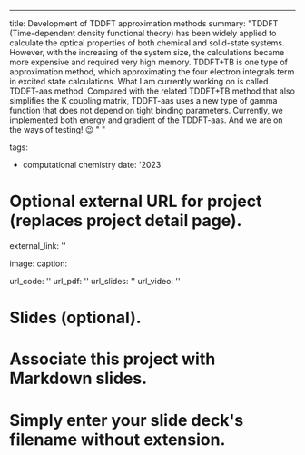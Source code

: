 ---
title: Development of TDDFT approximation methods 
summary: "TDDFT (Time-dependent density functional theory) has been widely applied to calculate the optical properties of both chemical and solid-state systems. However, with the increasing of the system size, the calculations became more expensive and required very high memory. TDDFT+TB is one type of approximation method, which approximating the four electron integrals term in excited state calculations. What I am currently working on is called TDDFT-aas method. Compared with the related TDDFT+TB method that also simplifies the K coupling matrix, TDDFT-aas uses a new type of gamma function that does not depend on tight binding parameters. Currently, we implemented both energy and gradient of the TDDFT-aas. And we are on the ways of testing! 😉 "
"

tags:
  - computational chemistry
date: '2023'

# Optional external URL for project (replaces project detail page).
external_link: ''

image:
  caption:


url_code: ''
url_pdf: ''
url_slides: ''
url_video: ''

# Slides (optional).
#   Associate this project with Markdown slides.
#   Simply enter your slide deck's filename without extension.
